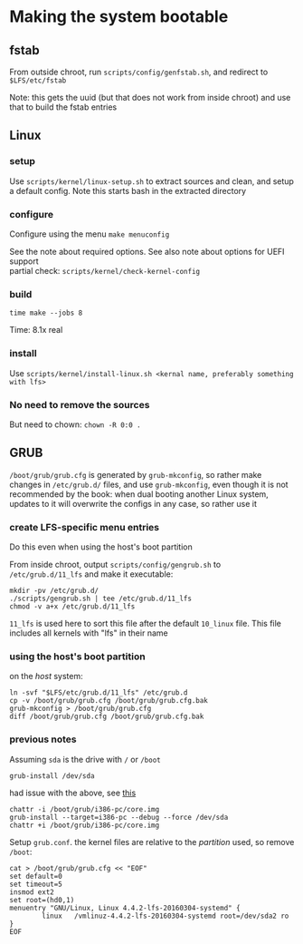 # Making the system bootable

## fstab

From outside chroot, run `scripts/config/genfstab.sh`, and redirect to `$LFS/etc/fstab`

Note: this gets the uuid (but that does not work from inside chroot) and use that to build the fstab entries

## Linux

### setup

Use `scripts/kernel/linux-setup.sh` to extract sources and clean, and setup a default config. Note this starts bash in the extracted directory

### configure

Configure using the menu `make menuconfig`

See the note about required options. See also note about options for UEFI support  
partial check: `scripts/kernel/check-kernel-config`

### build

`time make --jobs 8`

Time: 8.1x real

### install

Use `scripts/kernel/install-linux.sh <kernal name, preferably something with lfs>`

### No need to remove the sources

But need to chown: `chown -R 0:0 .`

## GRUB

`/boot/grub/grub.cfg` is generated by `grub-mkconfig`, so rather make changes in `/etc/grub.d/` files, and use `grub-mkconfig`, even though it is not recommended by the book: when dual booting another Linux system, updates to it will overwrite the configs in any case, so rather use it

### create LFS-specific menu entries

Do this even when using the host's boot partition

From inside chroot, output `scripts/config/gengrub.sh` to `/etc/grub.d/11_lfs` and make it executable:

```
mkdir -pv /etc/grub.d/
./scripts/gengrub.sh | tee /etc/grub.d/11_lfs
chmod -v a+x /etc/grub.d/11_lfs
```

`11_lfs` is used here to sort this file after the default `10_linux` file. This file includes all kernels with "lfs" in their name

### using the host's boot partition

on the *host* system:

```
ln -svf "$LFS/etc/grub.d/11_lfs" /etc/grub.d
cp -v /boot/grub/grub.cfg /boot/grub/grub.cfg.bak
grub-mkconfig > /boot/grub/grub.cfg
diff /boot/grub/grub.cfg /boot/grub/grub.cfg.bak
```

### previous notes

Assuming `sda` is the drive with `/` or `/boot`

`grub-install /dev/sda`

had issue with the above, see [this](https://wiki.archlinux.org/index.php/GRUB#Install_to_partition_or_partitionless_disk)

```
chattr -i /boot/grub/i386-pc/core.img
grub-install --target=i386-pc --debug --force /dev/sda
chattr +i /boot/grub/i386-pc/core.img
```

Setup `grub.conf`. the kernel files are relative to the *partition* used, so remove `/boot`:

```
cat > /boot/grub/grub.cfg << "EOF"
set default=0
set timeout=5
insmod ext2
set root=(hd0,1)
menuentry "GNU/Linux, Linux 4.4.2-lfs-20160304-systemd" {
        linux   /vmlinuz-4.4.2-lfs-20160304-systemd root=/dev/sda2 ro
}
EOF
```
